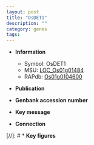 ```yaml
---
layout: post
title: "OsDET1"
description: ""
category: genes
tags: 
---
```


* **Information**  
    + Symbol: OsDET1  
    + MSU: [LOC_Os01g01484](http://rice.uga.edu/cgi-bin/ORF_infopage.cgi?orf=LOC_Os01g01484)  
    + RAPdb: [Os01g0104600](http://rapdb.dna.affrc.go.jp/viewer/gbrowse_details/irgsp1?name=Os01g0104600)  

* **Publication**  

* **Genbank accession number**  

* **Key message**  

* **Connection**  

[//]: # * **Key figures**  


